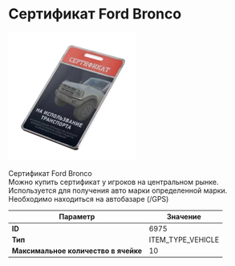 # Сертификат Ford Bronco

![Item Image](../img/6975.webp?raw=true)

Сертификат Ford Bronco<br>Можно купить сертификат у игроков на центральном рынке.<br>Используется для получения авто марки определенной марки.<br>Необходимо находиться на автобазаре (/GPS)


| Параметр | Значение |
|----------|----------|
| **ID** | 6975 |
| **Тип** | ITEM_TYPE_VEHICLE |
| **Максимальное количество в ячейке** | 10 |

